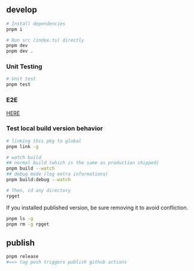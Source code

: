 ## develop

```sh
# Install dependencies
pnpm i

# Run src (index.ts) directly
pnpm dev
pnpm dev .
```

### Unit Testing

```sh
# Unit test
pnpm test
```

### E2E

[HERE](e2e/README.md)

### Test local build version behavior

```sh
# linking this pkg to global
pnpm link -g

# watch build
## normal build (which is the same as production shipped)
pnpm build --watch
## debug mode (log extra informations)
pnpm build:debug --watch

# Then, cd any directory
rpget
```

If you installed published version, be sure removing it to avoid confliction.

```sh
pnpm ls -g
pnpm rm -g rpget
```

## publish

```sh
pnpm release
#==> tag push triggers publish github actions
```
